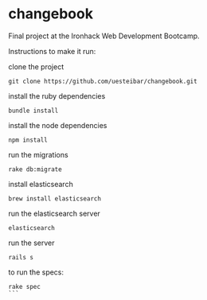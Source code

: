 # changebook

Final project at the Ironhack Web Development Bootcamp.

Instructions to make it run:

clone the project
```
git clone https://github.com/uesteibar/changebook.git
```

install the ruby dependencies
```
bundle install
```

install the node dependencies
```
npm install
```

run the migrations
```
rake db:migrate
```

install elasticsearch
```
brew install elasticsearch
```

run the elasticsearch server
```
elasticsearch
```

run the server
```
rails s
```


to run the specs:
````
rake spec
```
